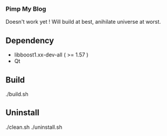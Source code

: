 ### Pimp My Blog

Doesn't work yet ! Will build at best, anihilate universe at worst.

## Dependency

- libboost1.xx-dev-all ( >= 1.57 )
- Qt

## Build
./build.sh

## Uninstall

./clean.sh
./uninstall.sh
